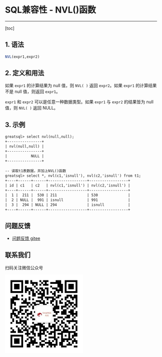 # SQL兼容性 - NVL()函数
---
[toc]
## 1. 语法

```sql
NVL(expr1,expr2)
```

## 2. 定义和用法

如果 `expr1` 的计算结果为 null 值，则 `NVL( )` 返回 `expr2`。如果 `expr1` 的计算结果不是 null 值，则返回 `expr1`。

`expr1` 和 `expr2` 可以是任意一种数据类型。如果 `expr1` 与 `expr2` 的结果皆为 null 值，则 `NVL( )` 返回 NULL。

## 3. 示例

```
greatsql> select nvl(null,null);
+----------------+
| nvl(null,null) |
+----------------+
|           NULL |
+----------------+

-- 读取t1表数据，并加上NVL()函数
greatsql> select *, nvl(c1,'isnull'), nvl(c2,'isnull') from t1;
+----+------+------+------------------+------------------+
| id | c1   | c2   | nvl(c1,'isnull') | nvl(c2,'isnull') |
+----+------+------+------------------+------------------+
|  1 |  211 |  530 | 211              | 530              |
|  2 | NULL |  991 | isnull           | 991              |
|  3 |  294 | NULL | 294              | isnull           |
+----+------+------+------------------+------------------+
```

**问题反馈**
---
- [问题反馈 gitee](https://gitee.com/GreatSQL/GreatSQL-Manual/issues)


**联系我们**
---

扫码关注微信公众号

![greatsql-wx](../greatsql-wx.jpg)

